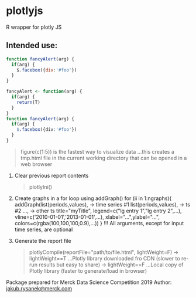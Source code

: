 # plotlyjs
R wrapper for plotly JS

## Intended use:

```javascript
function fancyAlert(arg) {
  if(arg) {
    $.facebox({div:'#foo'})
  }
}
```
```R
fancyAlert <- function(arg) {
  if(arg) {
    return(T)
  }
}
function fancyAlert(arg) {
  if(arg) {
    $.facebox({div:'#foo'})
  }
}
```
> figure(c(1:5)) is the fastest way to visualize data
...this creates a tmp.html file in the current working directory that can be opened in a web browser

1) Clear previous report contents
      > plotlyIni()

2) Create graphs in a for loop using addGraph()
  for (ii in 1:ngraphs){
      addGraph(list(periods,values), -> time series #1
               list(periods,values), -> ts #2
               ...,                  -> other ts
               title="myTitle",
               legend=c("lg entry 1","lg entry 2",...),
               vline=c('2010-01-01','2013-01-01',...),
               xlabel="...",ylabel="...",
               colors=c(rgba(100,100,100,0.9),...))
  }
  !!! All arguments, except for input time series, are optional 

3) Generate the report file
      > plotlyCompile(reportFile="path/to/file.html",
                      lightWeight=F)
      -> lightWeight==T ...Plotly library downloaded fro CDN (slower to re-run results but easy to share)
      -> lightWeight==F ...Local copy of Plotly library (faster to generate/load in browser)

Package prepared for Merck Data Science Competition 2019
Author: jakub.rysanek@merck.com
